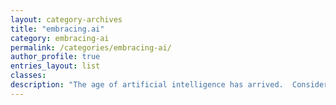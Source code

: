```yaml
---
layout: category-archives
title: "embracing.ai"
category: embracing-ai
permalink: /categories/embracing-ai/
author_profile: true
entries_layout: list
classes:
description: "The age of artificial intelligence has arrived.  Consider for a moment previous earth shattering technology shifts.  From the typewriter to a word processor.  From encyclopedias to google.  From land lines to smart phones.  Each of these pale in comparison to the AI transition -- from *thinking alone* to *thinking with AI*.  That is the AI revolution.  Ignore it, fear it, love it, or hate it -- we can't stop it.  The genie has left the bottle."
---
```

